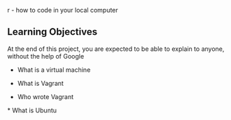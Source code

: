 
r - how to code in your local computer

## Learning Objectives

At the end of this project, you are expected to be able to explain to anyone, without the help of Google

* What is a virtual machine

* What is Vagrant

* Who wrote Vagrant

* What is Ubuntu
